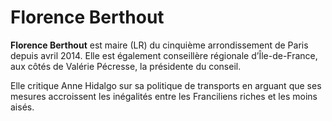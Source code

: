 # Florence Berthout

**Florence Berthout** est maire (LR) du cinquième arrondissement de Paris depuis avril 2014. Elle est également conseillère régionale d’Île-de-France, aux côtés de Valérie Pécresse, la présidente du conseil.

Elle critique Anne Hidalgo sur sa politique de transports en arguant que ses mesures accroissent les inégalités entre les Franciliens riches et les moins aisés.
